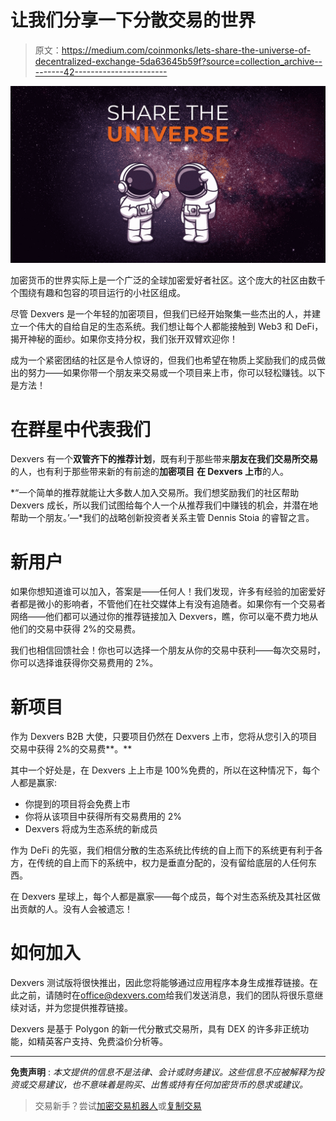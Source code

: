 # 让我们分享一下分散交易的世界

> 原文：<https://medium.com/coinmonks/lets-share-the-universe-of-decentralized-exchange-5da63645b59f?source=collection_archive---------42----------------------->

![](img/a96e96ed845e86cee4803680dd74797e.png)

加密货币的世界实际上是一个广泛的全球加密爱好者社区。这个庞大的社区由数千个围绕有趣和包容的项目运行的小社区组成。

尽管 Dexvers 是一个年轻的加密项目，但我们已经开始聚集一些杰出的人，并建立一个伟大的自给自足的生态系统。我们想让每个人都能接触到 Web3 和 DeFi，揭开神秘的面纱。如果你支持分权，我们张开双臂欢迎你！

成为一个紧密团结的社区是令人惊讶的，但我们也希望在物质上奖励我们的成员做出的努力——如果你带一个朋友来交易或一个项目来上市，你可以轻松赚钱。以下是方法！

# 在群星中代表我们

Dexvers 有一个**双管齐下的推荐计划**，既有利于那些带来**朋友在我们交易所交易**的人，也有利于那些带来新的有前途的**加密项目** **在 Dexvers 上市**的人。

*“一个简单的推荐就能让大多数人加入交易所。我们想奖励我们的社区帮助 Dexvers 成长，所以我们试图给每个人一个从推荐我们中赚钱的机会，并潜在地帮助一个朋友。’—*我们的战略创新投资者关系主管 Dennis Stoia 的睿智之言。

# 新用户

如果你想知道谁可以加入，答案是——任何人！我们发现，许多有经验的加密爱好者都是微小的影响者，不管他们在社交媒体上有没有追随者。如果你有一个交易者网络——他们都可以通过你的推荐链接加入 Dexvers，瞧，你可以毫不费力地从他们的交易中获得 2%的交易费。

我们也相信回馈社会！你也可以选择一个朋友从你的交易中获利——每次交易时，你可以选择谁获得你交易费用的 2%。

# 新项目

作为 Dexvers B2B 大使，只要项目仍然在 Dexvers 上市，您将从您引入的项目交易中获得 2%的交易费**。**

其中一个好处是，在 Dexvers 上上市是 100%免费的，所以在这种情况下，每个人都是赢家:

*   你提到的项目将会免费上市
*   你将从该项目中获得所有交易费用的 2%
*   Dexvers 将成为生态系统的新成员

作为 DeFi 的先驱，我们相信分散的生态系统比传统的自上而下的系统更有利于各方，在传统的自上而下的系统中，权力是垂直分配的，没有留给底层的人任何东西。

在 Dexvers 星球上，每个人都是赢家——每个成员，每个对生态系统及其社区做出贡献的人。没有人会被遗忘！

# 如何加入

Dexvers 测试版将很快推出，因此您将能够通过应用程序本身生成推荐链接。在此之前，请随时在[office@dexvers.com](mailto:office@dexvers.com)给我们发送消息，我们的团队将很乐意继续对话，并为您提供推荐链接。

Dexvers 是基于 Polygon 的新一代分散式交易所，具有 DEX 的许多非正统功能，如精英客户支持、免费溢价分析等。

______

**免责声明** : *本文提供的信息不是法律、会计或财务建议。这些信息不应被解释为投资或交易建议，也不意味着是购买、出售或持有任何加密货币的恳求或建议。*

> 交易新手？尝试[加密交易机器人](/coinmonks/crypto-trading-bot-c2ffce8acb2a)或[复制交易](/coinmonks/top-10-crypto-copy-trading-platforms-for-beginners-d0c37c7d698c)
